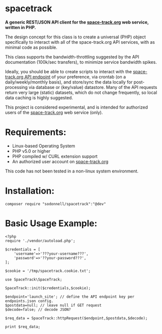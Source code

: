 spacetrack
===

**A generic REST/JSON API client for the [space-track.org](https://www.space-track.org/) web service, written in PHP.**

The design concept for this class is to create a universal (PHP) object specifically to interact with all of the space-track.org API services, with as minimal code as possible. 

This class supports the bandwidth-throttling suggested by the API documentation (100k/sec transfers), to minimize service bandwidth spikes. 

Ideally, you should be able to create scripts to interact with the [space-track.org API endpoint](https://www.space-track.org/documentation#/api) of your preference, via crontab (on a daily/weekly/monthly basis), and store/sync the data locally for post-processing via database or (key/value) datastore. Many of the API requests return very large (static) datasets, which do not change frequently, so local data caching is highly suggested.

This project is considered experimental, and is intended for authorized users of the [space-track.org](https://www.space-track.org/) web service (only). 

Requirements:
===

* Linux-based Operating System
* PHP v5.0 or higher
* PHP compiled w/ CURL extension support
* An authorized user account on [space-track.org](https://www.space-track.org/)

This code has not been tested in a non-linux system environment.

Installation:
===

```
composer require "sodonnell/spacetrack":"@dev"
```

Basic Usage Example:
===
```
<?php
require './vendor/autoload.php';

$credentials = [
    'username'=>'???your-username???',
    'password'=>'??your-password???',
];

$cookie = '/tmp/spacetrack.cookie.txt';

use SpaceTrack\SpaceTrack;

SpaceTrack::init($credentials,$cookie);

$endpoint='launch_site'; // define the API endpoint key per endpoints.json config.
$postdata=null; // leave null if GET request
$decode=false; // decode JSON?

$req_data = SpaceTrack::httpRequest($endpoint,$postdata,$decode);

print $req_data;